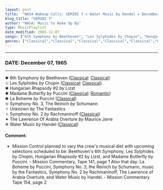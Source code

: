 ```yaml
---
layout: post
title:  "NASA Wakeup Calls: GEMINI 7 ✵ Water Music by Handel ✦ December 07, 1965"
blog_title: "GEMINI 7"
author: "NASA: Music to Wake Up By"
type: MusicPlaylist
date_modified: 1965-12-07
songs: ["6th Symphony by Beethoven", "Les Sylphides by Chopin", "Hungarian Rhapsody #2 by Lizst", "Madame Butterfly by Puccini", "La Boheme by Puccini", "Symphony No. 3, The Reinich by Schumann", "Unknown by The Fantastics", "Symphony No. 2 by Rachmaninoff", "The Lawrence Of Arabia Overture by Maurice Jarre", "Water Music by Handel"]
genres: ["Classical","Classical","Classical","Classical","Classical","Classical"]
---
```


----
### DATE: December 07, 1965
----
✺ 6th Symphony *by* Beethoven ([Classical](https://www.discogs.com/genre/Classical): [Classical](https://www.discogs.com/style/Classical)) <a target="blank_" href="https://www.discogs.com/Beethoven-Boston-Symphony-Orchestra-Charles-Munch-5th-Symphony-6th-Symphony-Pastoral/release/3665480">
    <i class="fas fa-compact-disc"
       title="Discogs entry for this song"
       alt="Discogs entry for this song"
       style="font-size: 1.1em;"></i></a>
      &nbsp;<br />
⊹ Les Sylphides *by* Chopin ([Classical](https://www.discogs.com/genre/Classical): [Classical](https://www.discogs.com/style/Classical)) <a target="blank_" href="https://www.discogs.com/FR-Chopin-Les-Sylphides/release/13662308">
    <i class="fas fa-compact-disc"
       title="Discogs entry for this song"
       alt="Discogs entry for this song"
       style="font-size: 1.1em;"></i></a>
      &nbsp;<br />
✺ Hungarian Rhapsody #2 *by* Lizst    &nbsp;<br />
✺ Madame Butterfly *by* Puccini ([Classical](https://www.discogs.com/genre/Classical): [Romantic](https://www.discogs.com/style/Romantic)) <a target="blank_" href="https://www.discogs.com/Giacomo-Puccini-Madame-Butterfly/master/1216037">
    <i class="fas fa-compact-disc"
       title="Discogs entry for this song"
       alt="Discogs entry for this song"
       style="font-size: 1.1em;"></i></a>
      &nbsp;<br />
✺ La Boheme *by* Puccini ([Classical](https://www.discogs.com/genre/Classical)) <a target="blank_" href="https://www.discogs.com/Giacomo-Puccini-La-Boheme-I-Teil-La-Boheme-II-Teil/release/14303956">
    <i class="fas fa-compact-disc"
       title="Discogs entry for this song"
       alt="Discogs entry for this song"
       style="font-size: 1.1em;"></i></a>
      &nbsp;<br />
✫ Symphony No. 3, The Reinich *by* Schumann    &nbsp;<br />
✧ Unknown *by* The Fantastics    &nbsp;<br />
✧ Symphony No. 2 *by* Rachmaninoff ([Classical](https://www.discogs.com/genre/Classical)) <a target="blank_" href="https://www.discogs.com/Sergei-Vasilyevich-Rachmaninoff-Symphony-No-2/release/7181214">
    <i class="fas fa-compact-disc"
       title="Discogs entry for this song"
       alt="Discogs entry for this song"
       style="font-size: 1.1em;"></i></a>
      &nbsp;<br />
✦ The Lawrence Of Arabia Overture *by* Maurice Jarre    &nbsp;<br />
✵ Water Music *by* Handel ([Classical](https://www.discogs.com/genre/Classical)) <a target="blank_" href="https://www.discogs.com/Handel-Water-Music/release/7745142">
    <i class="fas fa-compact-disc"
       title="Discogs entry for this song"
       alt="Discogs entry for this song"
       style="font-size: 1.1em;"></i></a>
    

#### Comment:
* Mission Control planned to vary the crew's musical diet with upcoming selections scheduled to be: Beethoven's 6th Symphony, Les Sylphides by Chopin, Hungarian Rhapsody #2 by Lizst, and Madame Butterfly by Puccini. - Mission Commentary, Tape 141, page 1 Also that day: La Boheme  by Puccini, Symphony No. 3, the Reinich by Schumann, music by the Fantastics, Symphony No. 2  by Rachmaninoff, The Lawrence of Arabia Overture, and Water Music  by Handel. - Mission Commentary Tape 154, page 2




<br/>
<center>
	<a target="_blank"
	   href="https://twitter.com/intent/tweet?hashtags=Space,NASA,Playlist,NASAWakeupCalls,SpaceProgram&text=🚀 {{ page.author}}, '{{ page.songs.first }}' {{ page.title }}, {{ site.url }}{{ page.url }}&via=nasawakeupcalls"><i class="fab fa-twitter" title="Tweet this page" alt="Tweet this page" style="font-size: 1.3em;"></i></a>
	&nbsp; 	<i class="fas fa-user-astronaut" style="font-size: 1.5em;"></i> &nbsp;
    <a id="custom_amazon_link"
       type="amzn" search="#"
       category="popular music">
    <i class="fab fa-amazon" style="font-size: 1.3em;"></i></a>
</center>

<!-- Randomly resolve an individual entry from a song array -->
<script src="/assets/javascript/seedrandom.min.js"></script>
<script>
  var wake_me_up = ["6th Symphony by Beethoven", "Les Sylphides by Chopin", "Hungarian Rhapsody #2 by Lizst", "Madame Butterfly by Puccini", "La Boheme by Puccini", "Symphony No. 3, The Reinich by Schumann", "Unknown by The Fantastics", "Symphony No. 2 by Rachmaninoff", "The Lawrence Of Arabia Overture by Maurice Jarre", "Water Music by Handel"];
  var prng = new Math.seedrandom();
  function randomSong() {
    song = wake_me_up[Math.floor(Math.random() * wake_me_up.length)];
    var amazon_link = document.getElementById("custom_amazon_link");
    amazon_link.setAttribute("search", song);
  }
  window.onload = randomSong();
</script>
